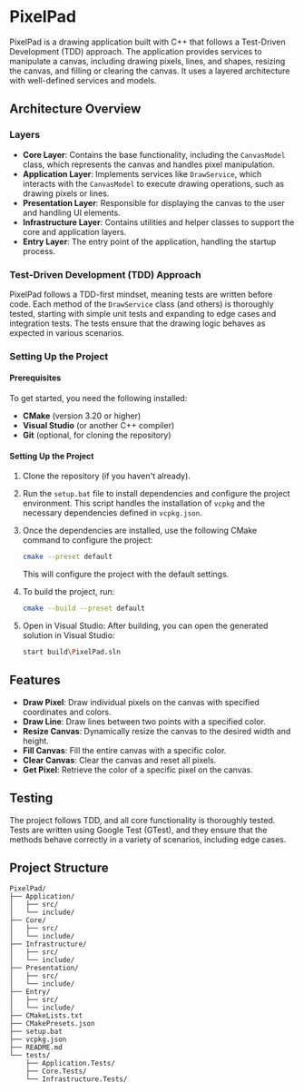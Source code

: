 ﻿
# PixelPad

PixelPad is a drawing application built with C++ that follows a Test-Driven Development (TDD) approach. The application provides services to manipulate a canvas, including drawing pixels, lines, and shapes, resizing the canvas, and filling or clearing the canvas. It uses a layered architecture with well-defined services and models.

## Architecture Overview

### Layers
- **Core Layer**: Contains the base functionality, including the `CanvasModel` class, which represents the canvas and handles pixel manipulation.
- **Application Layer**: Implements services like `DrawService`, which interacts with the `CanvasModel` to execute drawing operations, such as drawing pixels or lines.
- **Presentation Layer**: Responsible for displaying the canvas to the user and handling UI elements.
- **Infrastructure Layer**: Contains utilities and helper classes to support the core and application layers.
- **Entry Layer**: The entry point of the application, handling the startup process.

### Test-Driven Development (TDD) Approach

PixelPad follows a TDD-first mindset, meaning tests are written before code. Each method of the `DrawService` class (and others) is thoroughly tested, starting with simple unit tests and expanding to edge cases and integration tests. The tests ensure that the drawing logic behaves as expected in various scenarios.

### Setting Up the Project

#### Prerequisites
To get started, you need the following installed:
- **CMake** (version 3.20 or higher)
- **Visual Studio** (or another C++ compiler)
- **Git** (optional, for cloning the repository)

#### Setting Up the Project

1. Clone the repository (if you haven't already).
2. Run the `setup.bat` file to install dependencies and configure the project environment. This script handles the installation of `vcpkg` and the necessary dependencies defined in `vcpkg.json`.
3. Once the dependencies are installed, use the following CMake command to configure the project:

   ```bash
   cmake --preset default
   ```

   This will configure the project with the default settings.

4. To build the project, run:

   ```bash
   cmake --build --preset default
   ```
5. Open in Visual Studio: After building, you can open the generated solution in Visual Studio:

   ```bash
   start build\PixelPad.sln
   ```

## Features

- **Draw Pixel**: Draw individual pixels on the canvas with specified coordinates and colors.
- **Draw Line**: Draw lines between two points with a specified color.
- **Resize Canvas**: Dynamically resize the canvas to the desired width and height.
- **Fill Canvas**: Fill the entire canvas with a specific color.
- **Clear Canvas**: Clear the canvas and reset all pixels.
- **Get Pixel**: Retrieve the color of a specific pixel on the canvas.

## Testing

The project follows TDD, and all core functionality is thoroughly tested. Tests are written using Google Test (GTest), and they ensure that the methods behave correctly in a variety of scenarios, including edge cases.

## Project Structure

```plaintext
PixelPad/
├── Application/
│   ├── src/
│   └── include/
├── Core/
│   ├── src/
│   └── include/
├── Infrastructure/
│   ├── src/
│   └── include/
├── Presentation/
│   ├── src/
│   └── include/
├── Entry/
│   ├── src/
│   └── include/
├── CMakeLists.txt
├── CMakePresets.json
├── setup.bat
├── vcpkg.json
├── README.md
└── tests/
    ├── Application.Tests/
    ├── Core.Tests/
    └── Infrastructure.Tests/
```